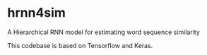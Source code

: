 # hrnn4sim
A Hierarchical RNN model for estimating word sequence similarity

This codebase is based on Tensorflow and Keras.
